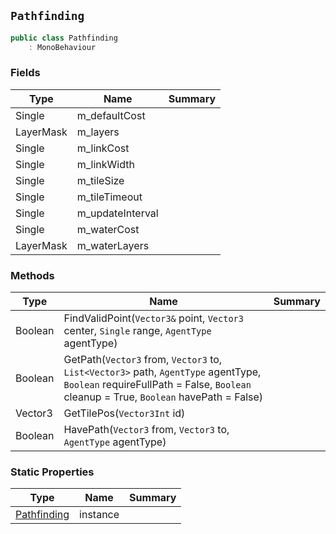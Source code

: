 ## `Pathfinding`

```csharp
public class Pathfinding
    : MonoBehaviour

```

### Fields

| Type | Name | Summary | 
| --- | --- | --- | 
| Single | m_defaultCost |  | 
| LayerMask | m_layers |  | 
| Single | m_linkCost |  | 
| Single | m_linkWidth |  | 
| Single | m_tileSize |  | 
| Single | m_tileTimeout |  | 
| Single | m_updateInterval |  | 
| Single | m_waterCost |  | 
| LayerMask | m_waterLayers |  | 


### Methods

| Type | Name | Summary | 
| --- | --- | --- | 
| Boolean | FindValidPoint(`Vector3&` point, `Vector3` center, `Single` range, `AgentType` agentType) |  | 
| Boolean | GetPath(`Vector3` from, `Vector3` to, `List<Vector3>` path, `AgentType` agentType, `Boolean` requireFullPath = False, `Boolean` cleanup = True, `Boolean` havePath = False) |  | 
| Vector3 | GetTilePos(`Vector3Int` id) |  | 
| Boolean | HavePath(`Vector3` from, `Vector3` to, `AgentType` agentType) |  | 


### Static Properties

| Type | Name | Summary | 
| --- | --- | --- | 
| [Pathfinding](./Pathfinding.md) | instance |  | 


